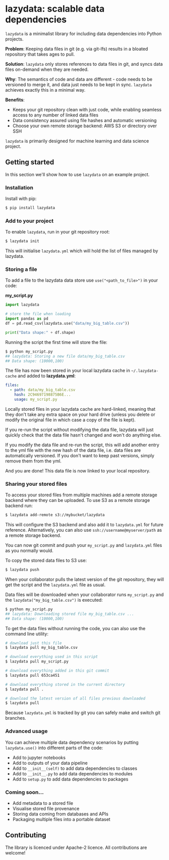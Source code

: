 # lazydata: scalable data dependencies

`lazydata` is a minimalist library for including data dependencies into Python projects. 

**Problem**: Keeping data files in git (e.g. via git-lfs) results in a bloated repository that takes ages to pull.   

**Solution**: `lazydata` only stores references to data files in git, and syncs data files on-demand when they are needed.

**Why**: The semantics of code and data are different - code needs to be versioned to merge it, and data just needs to be kept in sync. `lazydata` achieves exactly this in a minimal way.    

**Benefits**:

- Keeps your git repository clean with just code, while enabling seamless access to any number of linked data files 
- Data consistency assured using file hashes and automatic versioning
- Choose your own remote storage backend: AWS S3 or directory over SSH

`lazydata` is primarily designed for machine learning and data science project.  

## Getting started 

In this section we'll show how to use `lazydata` on an example project.

### Installation

Install with pip:

```bash
$ pip install lazydata
```

### Add to your project

To enable `lazydata`, run in your git repository root:

```bash
$ lazydata init 
```

This will initialise `lazydata.yml` which will hold the list of files managed by lazydata. 

### Storing a file

To add a file to the lazydata data store use `use("<path_to_file>")` in your code:

**my_script.py**
```python
import lazydata

# store the file when loading  
import pandas as pd
df = pd.read_csv(lazydata.use("data/my_big_table.csv"))

print("Data shape:" + df.shape)

```

Running the script the first time will store the file:

```bash
$ python my_script.py
## lazydata: Storing a new file data/my_big_table.csv
## Data shape: (10000,100)
```

The file has now been stored in your local lazydata cache in `~/.lazydata-cache` and added to **lazydata.yml**:
```yaml
files:
  - path: data/my_big_table.csv
    hash: 2C94697198875B6E...
    usage: my_script.py

```

Locally stored files in your lazydata cache are hard-linked, meaning that they don't take any extra space on your hard drive (unless you delete or modify the original file in which case a copy of the file is kept). 

If you re-run the script without modifying the data file, lazydata will just quickly check that the data file hasn't changed and won't do anything else. 

If you modify the data file and re-run the script, this will add another entry to the yml file with the new hash of the data file, i.e. data files are automatically versioned. If you don't want to keep past versions, simply remove them from the yml. 

And you are done! This data file is now linked to your local repository.

### Sharing your stored files

To access your stored files from multiple machines add a remote storage backend where they can be uploaded. To use S3 as a remote storage backend run:

```bash
$ lazydata add-remote s3://mybucket/lazydata
```

This will configure the S3 backend and also add it to `lazydata.yml` for future reference. Alternatively, you can also use `ssh://username@myserver/path` as a remote storage backend.

You can now git commit and push your  `my_script.py` and `lazydata.yml` files as you normally would. 
 
To copy the stored data files to S3 use:

```bash
$ lazydata push
```

When your collaborator pulls the latest version of the git repository, they will get the script and the `lazydata.yml` file as usual.  

Data files will be downloaded when your collaborator runs `my_script.py` and the `lazydata("my_big_table.csv")` is executed:

```bash
$ python my_script.py
## lazydata: Downloading stored file my_big_table.csv ...
## Data shape: (10000,100)
``` 

To get the data files without running the code, you can also use the command line utility:

```bash
# download just this file
$ lazydata pull my_big_table.csv

# download everything used in this script
$ lazydata pull my_script.py

# download everything added in this git commit
$ lazydata pull 653ca451

# download everything stored in the current directory
$ lazydata pull .

# download the latest version of all files previous downloaded
$ lazydata pull
```

Because `lazydata.yml` is tracked by git you can safely make and switch git branches. 

### Advanced usage

You can achieve multiple data dependency scenarios by putting `lazydata.use()` into different parts of the code:

- Add to jupyter notebooks
- Add to outputs of your data pipeline
- Add to `__init__(self)` to add data dependencies to classes
- Add to `__init__.py` to add data dependencies to modules
- Add to `setup.py` to add data dependencies to packages 

### Coming soon... 

- Add metadata to a stored file
- Visualise stored file provenance
- Storing data coming from databases and APIs
- Packaging multiple files into a portable dataset

## Contributing

The library is licenced under Apache-2 licence. All contributions are welcome!
   